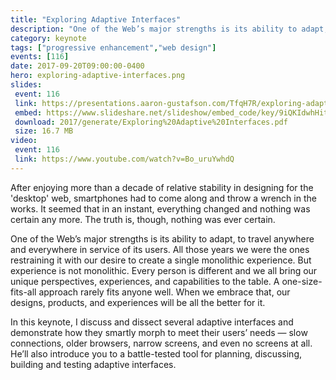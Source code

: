```yaml
---
title: "Exploring Adaptive Interfaces"
description: "One of the Web’s major strengths is its ability to adapt, to travel anywhere and everywhere in service of its users. When we embrace that, our designs, products, and experiences will be all the better for it."
category: keynote
tags: ["progressive enhancement","web design"]
events: [116]
date: 2017-09-20T09:00:00-0400
hero: exploring-adaptive-interfaces.png
slides:
 event: 116
 link: https://presentations.aaron-gustafson.com/TfqH7R/exploring-adaptive-interfaces
 embed: https://www.slideshare.net/slideshow/embed_code/key/9iQKIdwhHitL4N
 download: 2017/generate/Exploring%20Adaptive%20Interfaces.pdf
 size: 16.7 MB
video:
 event: 116
 link: https://www.youtube.com/watch?v=Bo_uruYwhdQ
---
```


After enjoying more than a decade of relative stability in designing for the 'desktop' web, smartphones had to come along and throw a wrench in the works. It seemed that in an instant, everything changed and nothing was certain any more. The truth is, though, nothing was ever certain.

One of the Web’s major strengths is its ability to adapt, to travel anywhere and everywhere in service of its users. All those years we were the ones restraining it with our desire to create a single monolithic experience. But experience is not monolithic. Every person is different and we all bring our unique perspectives, experiences, and capabilities to the table. A one-size-fits-all approach rarely fits anyone well. When we embrace that, our designs, products, and experiences will be all the better for it.

In this keynote, I discuss and dissect several adaptive interfaces and demonstrate how they smartly morph to meet their users’ needs — slow connections, older browsers, narrow screens, and even no screens at all. He’ll also introduce you to a battle-tested tool for planning, discussing, building and testing adaptive interfaces.
